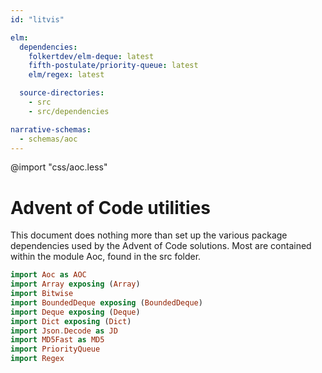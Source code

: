 ```yaml
---
id: "litvis"

elm:
  dependencies:
    folkertdev/elm-deque: latest
    fifth-postulate/priority-queue: latest
    elm/regex: latest

  source-directories:
    - src
    - src/dependencies

narrative-schemas:
  - schemas/aoc
---
```


@import "css/aoc.less"

# Advent of Code utilities

This document does nothing more than set up the various package dependencies used by the Advent of Code solutions. Most are contained within the module Aoc, found in the src folder.

```elm {l=hidden}
import Aoc as AOC
import Array exposing (Array)
import Bitwise
import BoundedDeque exposing (BoundedDeque)
import Deque exposing (Deque)
import Dict exposing (Dict)
import Json.Decode as JD
import MD5Fast as MD5
import PriorityQueue
import Regex
```
